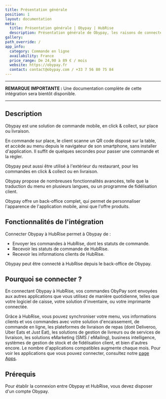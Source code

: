 ```yaml
---
title: Présentation générale
position: 1
layout: documentation
meta:
  title: Présentation générale | Obypay | HubRise
  description: Présentation générale de Obypay, les raisons de connecter Obypay à HubRise et fonctionnalités de l'intégration avec HubRise.
gallery:
path_override: /
app_info:
  category: Commande en ligne
  availability: France
  price_range: De 24,90 à 89 € / mois
  website: https://obypay.fr
  contact: contact@obypay.com / +33 7 56 80 75 84
---
```


---

**REMARQUE IMPORTANTE :** Une documentation complète de cette intégration sera bientôt disponible.

---

## Description

Obypay est une solution de commande mobile, en click & collect, sur place ou livraison.

En commande sur place, le client scanne un QR code disposé sur la table, et accède au menu depuis le navigateur de son smartphone, sans installer d'application. Il suffit de quelques secondes pour passer une commande et la régler.

Obypay peut aussi être utilisé à l'extérieur du restaurant, pour les commandes en click & collect ou en livraison.

Obypay propose de nombreuses fonctionnalités avancées, telle que la traduction du menu en plusieurs langues, ou un programme de fidélisation client.

Obypay offre un back-office complet, qui permet de personnaliser l'apparence de l'application mobile, ainsi que l'offre produits.

## Fonctionnalités de l'intégration

Connecter Obypay à HubRise permet à Obypay de :

- Envoyer les commandes à HubRise, dont les statuts de commande.
- Recevoir les statuts de commande de HubRise.
- Recevoir les informations clients de HubRise.

Obypay peut être connecté à HubRise depuis le back-office de Obypay.

## Pourquoi se connecter ?

En connectant Obypay à HubRise, vos commandes ObyPay sont envoyées aux autres applications que vous utilisez de manière quotidienne, telles que votre logiciel de caisse, votre solution d'inventaire, ou votre imprimante connectée.

Grâce à HubRise, vous pouvez synchroniser votre menu, vos informations clients et vos commandes avec votre solution d'encaissement, de commande en ligne, les plateformes de livraison de repas (dont Deliveroo, Uber Eats et Just Eat), les solutions de gestion de livreurs ou de services de livraison, les solutions eMarketing (SMS / eMailing), business intelligence, systèmes de gestion de stock et de fidélisation client, et bien d'autres encore. Le nombre d'applications compatibles augmente chaque mois. Pour voir les applications que vous pouvez connecter, consultez notre [page Apps](/apps).

## Prérequis

Pour établir la connexion entre Obypay et HubRise, vous devez disposer d'un compte Obypay.
